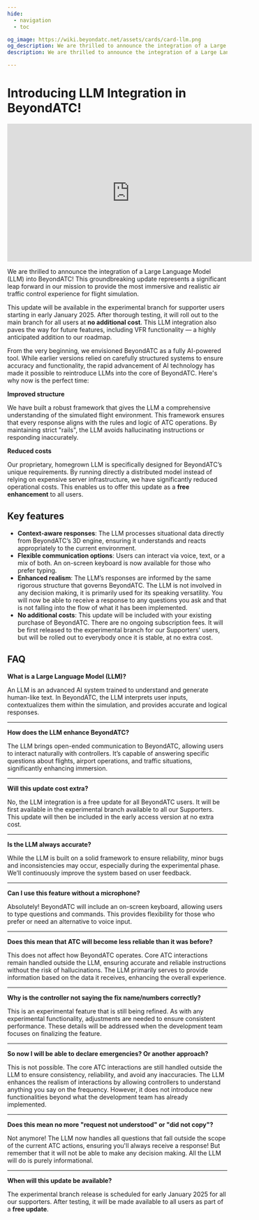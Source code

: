 ```yaml
---
hide:
  - navigation
  - toc

og_image: https://wiki.beyondatc.net/assets/cards/card-llm.png
og_description: We are thrilled to announce the integration of a Large Language Model (LLM) into BeyondATC! This groundbreaking update represents a significant leap forward in our mission to provide the most immersive and realistic air traffic control experience for flight simulation.
description: We are thrilled to announce the integration of a Large Language Model (LLM) into BeyondATC! This groundbreaking update represents a significant leap forward in our mission to provide the most immersive and realistic air traffic control experience for flight simulation.

---
```


# Introducing LLM Integration in BeyondATC!  

<center><iframe width="560" height="315" src="https://www.youtube.com/embed/oV0oZvng3Pc?si=QVUDRvjzDhR8EX8M" title="YouTube video player" frameborder="0" allow="accelerometer; autoplay; clipboard-write; encrypted-media; gyroscope; picture-in-picture; web-share" referrerpolicy="strict-origin-when-cross-origin" allowfullscreen></iframe></center>

We are thrilled to announce the integration of a Large Language Model (LLM) into BeyondATC! This groundbreaking update represents a significant leap forward in our mission to provide the most immersive and realistic air traffic control experience for flight simulation.

This update will be available in the experimental branch for supporter users starting in early January 2025. After thorough testing, it will roll out to the main branch for all users at **no additional cost**. This LLM integration also paves the way for future features, including VFR functionality — a highly anticipated addition to our roadmap.

From the very beginning, we envisioned BeyondATC as a fully AI-powered tool. While earlier versions relied on carefully structured systems to ensure accuracy and functionality, the rapid advancement of AI technology has made it possible to reintroduce LLMs into the core of BeyondATC. Here's why now is the perfect time:

**Improved structure**

We have built a robust framework that gives the LLM a comprehensive understanding of the simulated flight environment. This framework ensures that every response aligns with the rules and logic of ATC operations. By maintaining strict "rails", the LLM avoids hallucinating instructions or responding inaccurately.

**Reduced costs**

Our proprietary, homegrown LLM is specifically designed for BeyondATC’s unique requirements. By running directly a distributed model instead of relying on expensive server infrastructure, we have significantly reduced operational costs. This enables us to offer this update as a **free enhancement** to all users.

## Key features

- **Context-aware responses**: The LLM processes situational data directly from BeyondATC’s 3D engine, ensuring it understands and reacts appropriately to the current environment.
- **Flexible communication options**: Users can interact via voice, text, or a mix of both. An on-screen keyboard is now available for those who prefer typing.
- **Enhanced realism**: The LLM’s responses are informed by the same rigorous structure that governs BeyondATC. The LLM is not involved in any decision making, it is primarily used for its speaking versatility. You will now be able to receive a response to any questions you ask and that is not falling into the flow of what it has been implemented.
- **No additional costs**: This update will be included with your existing purchase of BeyondATC. There are no ongoing subscription fees. It will be first released to the experimental branch for our Supporters' users, but will be rolled out to everybody once it is stable, at no extra cost.

## FAQ

**What is a Large Language Model (LLM)?**

An LLM is an advanced AI system trained to understand and generate human-like text. In BeyondATC, the LLM interprets user inputs, contextualizes them within the simulation, and provides accurate and logical responses.

---

**How does the LLM enhance BeyondATC?**

The LLM brings open-ended communication to BeyondATC, allowing users to interact naturally with controllers. It’s capable of answering specific questions about flights, airport operations, and traffic situations, significantly enhancing immersion.

---

**Will this update cost extra?**

No, the LLM integration is a free update for all BeyondATC users. It will be first available in the experimental branch available to all our Supporters. This update will then be included in the early access version at no extra cost.

---

**Is the LLM always accurate?**

While the LLM is built on a solid framework to ensure reliability, minor bugs and inconsistencies may occur, especially during the experimental phase. We’ll continuously improve the system based on user feedback.

---

**Can I use this feature without a microphone?**

Absolutely! BeyondATC will include an on-screen keyboard, allowing users to type questions and commands. This provides flexibility for those who prefer or need an alternative to voice input.

---

**Does this mean that ATC will become less reliable than it was before?**

This does not affect how BeyondATC operates. Core ATC interactions remain handled outside the LLM, ensuring accurate and reliable instructions without the risk of hallucinations. The LLM primarily serves to provide information based on the data it receives, enhancing the overall experience.

---

**Why is the controller not saying the fix name/numbers correctly?**

This is an experimental feature that is still being refined. As with any experimental functionality, adjustments are needed to ensure consistent performance. These details will be addressed when the development team focuses on finalizing the feature.

---

**So now I will be able to declare emergencies? Or another approach?**

This is not possible. The core ATC interactions are still handled outside the LLM to ensure consistency, reliability, and avoid any inaccuracies. The LLM enhances the realism of interactions by allowing controllers to understand anything you say on the frequency. However, it does not introduce new functionalities beyond what the development team has already implemented.

---

**Does this mean no more "request not understood" or "did not copy"?**

Not anymore! The LLM now handles all questions that fall outside the scope of the current ATC actions, ensuring you'll always receive a response! But remember that it will not be able to make any decision making. All the LLM will do is purely informational.

---

**When will this update be available?**

The experimental branch release is scheduled for early January 2025 for all our supporters. After testing, it will be made available to all users as part of a **free update**.

